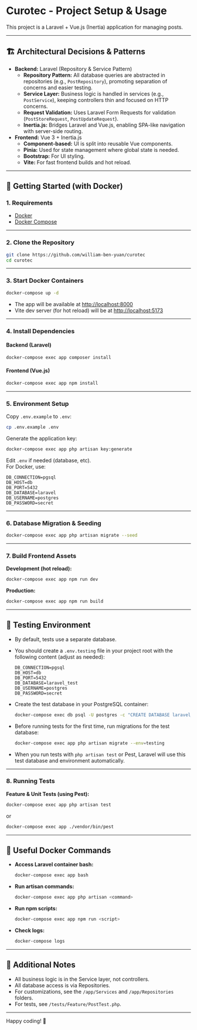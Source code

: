 # Curotec - Project Setup & Usage

This project is a Laravel + Vue.js (Inertia) application for managing posts.

---

## 🏗️ Architectural Decisions & Patterns

-   **Backend:** Laravel (Repository & Service Pattern)
    -   **Repository Pattern:** All database queries are abstracted in repositories (e.g., `PostRepository`), promoting separation of concerns and easier testing.
    -   **Service Layer:** Business logic is handled in services (e.g., `PostService`), keeping controllers thin and focused on HTTP concerns.
    -   **Request Validation:** Uses Laravel Form Requests for validation (`PostStoreRequest`, `PostUpdateRequest`).
    -   **Inertia.js:** Bridges Laravel and Vue.js, enabling SPA-like navigation with server-side routing.
-   **Frontend:** Vue 3 + Inertia.js
    -   **Component-based:** UI is split into reusable Vue components.
    -   **Pinia:** Used for state management where global state is needed.
    -   **Bootstrap:** For UI styling.
    -   **Vite:** For fast frontend builds and hot reload.

---

## 🚀 Getting Started (with Docker)

### 1. **Requirements**

-   [Docker](https://www.docker.com/)
-   [Docker Compose](https://docs.docker.com/compose/)

---

### 2. **Clone the Repository**

```bash
git clone https://github.com/william-ben-yuan/curotec
cd curotec
```

---

### 3. **Start Docker Containers**

```bash
docker-compose up -d
```

-   The app will be available at [http://localhost:8000](http://localhost:8000)
-   Vite dev server (for hot reload) will be at [http://localhost:5173](http://localhost:5173)

---

### 4. **Install Dependencies**

#### Backend (Laravel)

```bash
docker-compose exec app composer install
```

#### Frontend (Vue.js)

```bash
docker-compose exec app npm install
```

---

### 5. **Environment Setup**

Copy `.env.example` to `.env`:

```bash
cp .env.example .env
```

Generate the application key:

```bash
docker-compose exec app php artisan key:generate
```

Edit `.env` if needed (database, etc).  
For Docker, use:

```
DB_CONNECTION=pgsql
DB_HOST=db
DB_PORT=5432
DB_DATABASE=laravel
DB_USERNAME=postgres
DB_PASSWORD=secret
```

---

### 6. **Database Migration & Seeding**

```bash
docker-compose exec app php artisan migrate --seed
```

---

### 7. **Build Frontend Assets**

**Development (hot reload):**

```bash
docker-compose exec app npm run dev
```

**Production:**

```bash
docker-compose exec app npm run build
```

---

## 🧪 Testing Environment

-   By default, tests use a separate database.
-   You should create a `.env.testing` file in your project root with the following content (adjust as needed):

    ```env
    DB_CONNECTION=pgsql
    DB_HOST=db
    DB_PORT=5432
    DB_DATABASE=laravel_test
    DB_USERNAME=postgres
    DB_PASSWORD=secret
    ```

-   Create the test database in your PostgreSQL container:

    ```bash
    docker-compose exec db psql -U postgres -c "CREATE DATABASE laravel_test;"
    ```

-   Before running tests for the first time, run migrations for the test database:

    ```bash
    docker-compose exec app php artisan migrate --env=testing
    ```

-   When you run tests with `php artisan test` or Pest, Laravel will use this test database and environment automatically.

---

### 8. **Running Tests**

**Feature & Unit Tests (using Pest):**

```bash
docker-compose exec app php artisan test
```

or

```bash
docker-compose exec app ./vendor/bin/pest
```

---

## 📝 Useful Docker Commands

-   **Access Laravel container bash:**
    ```bash
    docker-compose exec app bash
    ```
-   **Run artisan commands:**
    ```bash
    docker-compose exec app php artisan <command>
    ```
-   **Run npm scripts:**
    ```bash
    docker-compose exec app npm run <script>
    ```
-   **Check logs:**
    ```bash
    docker-compose logs
    ```

---

## 📝 Additional Notes

-   All business logic is in the Service layer, not controllers.
-   All database access is via Repositories.
-   For customizations, see the `/app/Services` and `/app/Repositories` folders.
-   For tests, see `/tests/Feature/PostTest.php`.

---

Happy coding! 🚀
